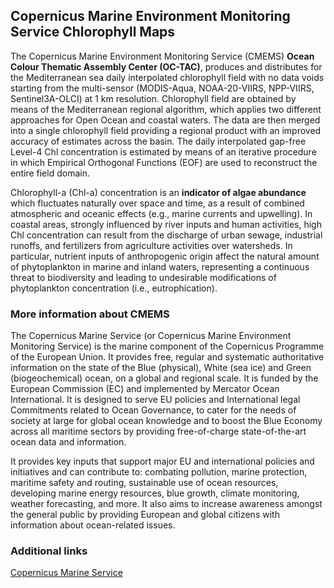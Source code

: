 ## Copernicus Marine Environment Monitoring Service Chlorophyll Maps 

The  Copernicus Marine Environment Monitoring Service (CMEMS) **Ocean Colour Thematic Assembly Center (OC-TAC)**, produces and distributes for the Mediterranean sea daily interpolated chlorophyll field with no data voids starting from the multi-sensor (MODIS-Aqua, NOAA-20-VIIRS, NPP-VIIRS, Sentinel3A-OLCI) at 1 km resolution. Chlorophyll field are obtained by means of the Mediterranean regional algorithm, which applies two different approaches for Open Ocean and coastal waters. The data are then merged into a single chlorophyll field providing a regional product with an improved accuracy of estimates across the basin. The daily interpolated gap-free Level-4 Chl concentration is estimated by means of an iterative procedure in which Empirical Orthogonal Functions (EOF) are used to reconstruct the entire field domain.

Chlorophyll-a (Chl-a) concentration is an **indicator of algae abundance** which fluctuates naturally over space and time, as a result of combined atmospheric and oceanic effects (e.g., marine currents and upwelling). In coastal areas, strongly influenced by river inputs and human activities, high Chl concentration can result from the discharge of urban sewage, industrial runoffs, and fertilizers from agriculture activities over watersheds. In particular, nutrient inputs of anthropogenic origin affect the natural amount of phytoplankton in marine and inland waters, representing a continuous threat to biodiversity and leading to undesirable modifications of phytoplankton concentration (i.e., eutrophication).

### More information about CMEMS

The Copernicus Marine Service (or Copernicus Marine Environment Monitoring Service) is the marine component of the Copernicus Programme of the European Union. It provides free, regular and systematic authoritative information on the state of the Blue (physical), White (sea ice) and Green (biogeochemical) ocean, on a global and regional scale. It is funded by the European Commission (EC) and implemented by Mercator Ocean International. It is designed to serve EU policies and International legal Commitments related to Ocean Governance, to cater for the needs of society at large for global ocean knowledge and to boost the Blue Economy across all maritime sectors by providing free-of-charge state-of-the-art ocean data and information.

It provides key inputs that support major EU and international policies and initiatives and can contribute to: combating pollution, marine protection, maritime safety and routing, sustainable use of ocean resources, developing marine energy resources, blue growth, climate monitoring, weather forecasting, and more. It also aims to increase awareness amongst the general public by providing European and global citizens with information about ocean-related issues.

### Additional links

[Copernicus Marine Service](https://marine.copernicus.eu/)
